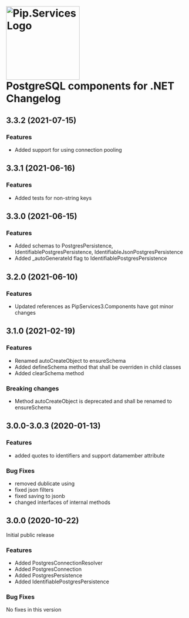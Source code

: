 # <img src="https://uploads-ssl.webflow.com/5ea5d3315186cf5ec60c3ee4/5edf1c94ce4c859f2b188094_logo.svg" alt="Pip.Services Logo" width="200"> <br/> PostgreSQL components for .NET Changelog

## <a name="3.3.2"></a> 3.3.2 (2021-07-15) 

### Features
* Added support for using connection pooling 

## <a name="3.3.1"></a> 3.3.1 (2021-06-16) 

### Features
* Added tests for non-string keys

## <a name="3.3.0"></a> 3.3.0 (2021-06-15) 

### Features
* Added schemas to PostgresPersistence, IdentifiablePostgresPersistence, IdentifiableJsonPostgresPersistence
* Added _autoGenerateId flag to IdentifiablePostgresPersistence

## <a name="3.2.0"></a> 3.2.0 (2021-06-10) 

### Features
* Updated references as PipServices3.Components have got minor changes

## <a name="3.1.0"></a> 3.1.0 (2021-02-19) 

### Features
* Renamed autoCreateObject to ensureSchema
* Added defineSchema method that shall be overriden in child classes
* Added clearSchema method

### Breaking changes
* Method autoCreateObject is deprecated and shall be renamed to ensureSchema

## <a name="3.0.0-3.0.3"></a> 3.0.0-3.0.3 (2020-01-13)

### Features
* added quotes to identifiers and support datamember attribute

### Bug Fixes
* removed dublicate using
* fixed json filters
* fixed saving to jsonb
* changed interfaces of internal methods

## <a name="3.0.0"></a> 3.0.0 (2020-10-22)

Initial public release

### Features
* Added PostgresConnectionResolver
* Added PostgresConnection
* Added PostgresPersistence
* Added IdentifiablePostgresPersistence

### Bug Fixes
No fixes in this version

